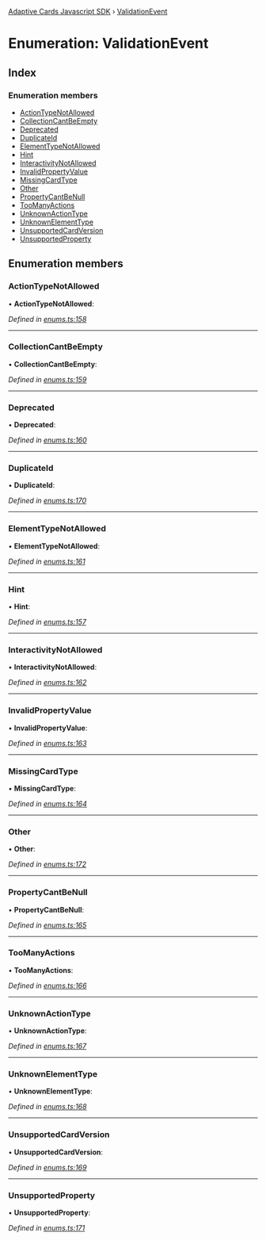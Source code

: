 [Adaptive Cards Javascript SDK](../README.md) › [ValidationEvent](validationevent.md)

# Enumeration: ValidationEvent

## Index

### Enumeration members

* [ActionTypeNotAllowed](validationevent.md#actiontypenotallowed)
* [CollectionCantBeEmpty](validationevent.md#collectioncantbeempty)
* [Deprecated](validationevent.md#deprecated)
* [DuplicateId](validationevent.md#duplicateid)
* [ElementTypeNotAllowed](validationevent.md#elementtypenotallowed)
* [Hint](validationevent.md#hint)
* [InteractivityNotAllowed](validationevent.md#interactivitynotallowed)
* [InvalidPropertyValue](validationevent.md#invalidpropertyvalue)
* [MissingCardType](validationevent.md#missingcardtype)
* [Other](validationevent.md#other)
* [PropertyCantBeNull](validationevent.md#propertycantbenull)
* [TooManyActions](validationevent.md#toomanyactions)
* [UnknownActionType](validationevent.md#unknownactiontype)
* [UnknownElementType](validationevent.md#unknownelementtype)
* [UnsupportedCardVersion](validationevent.md#unsupportedcardversion)
* [UnsupportedProperty](validationevent.md#unsupportedproperty)

## Enumeration members

###  ActionTypeNotAllowed

• **ActionTypeNotAllowed**:

*Defined in [enums.ts:158](https://github.com/microsoft/AdaptiveCards/blob/8588bd5ad/source/nodejs/adaptivecards/src/enums.ts#L158)*

___

###  CollectionCantBeEmpty

• **CollectionCantBeEmpty**:

*Defined in [enums.ts:159](https://github.com/microsoft/AdaptiveCards/blob/8588bd5ad/source/nodejs/adaptivecards/src/enums.ts#L159)*

___

###  Deprecated

• **Deprecated**:

*Defined in [enums.ts:160](https://github.com/microsoft/AdaptiveCards/blob/8588bd5ad/source/nodejs/adaptivecards/src/enums.ts#L160)*

___

###  DuplicateId

• **DuplicateId**:

*Defined in [enums.ts:170](https://github.com/microsoft/AdaptiveCards/blob/8588bd5ad/source/nodejs/adaptivecards/src/enums.ts#L170)*

___

###  ElementTypeNotAllowed

• **ElementTypeNotAllowed**:

*Defined in [enums.ts:161](https://github.com/microsoft/AdaptiveCards/blob/8588bd5ad/source/nodejs/adaptivecards/src/enums.ts#L161)*

___

###  Hint

• **Hint**:

*Defined in [enums.ts:157](https://github.com/microsoft/AdaptiveCards/blob/8588bd5ad/source/nodejs/adaptivecards/src/enums.ts#L157)*

___

###  InteractivityNotAllowed

• **InteractivityNotAllowed**:

*Defined in [enums.ts:162](https://github.com/microsoft/AdaptiveCards/blob/8588bd5ad/source/nodejs/adaptivecards/src/enums.ts#L162)*

___

###  InvalidPropertyValue

• **InvalidPropertyValue**:

*Defined in [enums.ts:163](https://github.com/microsoft/AdaptiveCards/blob/8588bd5ad/source/nodejs/adaptivecards/src/enums.ts#L163)*

___

###  MissingCardType

• **MissingCardType**:

*Defined in [enums.ts:164](https://github.com/microsoft/AdaptiveCards/blob/8588bd5ad/source/nodejs/adaptivecards/src/enums.ts#L164)*

___

###  Other

• **Other**:

*Defined in [enums.ts:172](https://github.com/microsoft/AdaptiveCards/blob/8588bd5ad/source/nodejs/adaptivecards/src/enums.ts#L172)*

___

###  PropertyCantBeNull

• **PropertyCantBeNull**:

*Defined in [enums.ts:165](https://github.com/microsoft/AdaptiveCards/blob/8588bd5ad/source/nodejs/adaptivecards/src/enums.ts#L165)*

___

###  TooManyActions

• **TooManyActions**:

*Defined in [enums.ts:166](https://github.com/microsoft/AdaptiveCards/blob/8588bd5ad/source/nodejs/adaptivecards/src/enums.ts#L166)*

___

###  UnknownActionType

• **UnknownActionType**:

*Defined in [enums.ts:167](https://github.com/microsoft/AdaptiveCards/blob/8588bd5ad/source/nodejs/adaptivecards/src/enums.ts#L167)*

___

###  UnknownElementType

• **UnknownElementType**:

*Defined in [enums.ts:168](https://github.com/microsoft/AdaptiveCards/blob/8588bd5ad/source/nodejs/adaptivecards/src/enums.ts#L168)*

___

###  UnsupportedCardVersion

• **UnsupportedCardVersion**:

*Defined in [enums.ts:169](https://github.com/microsoft/AdaptiveCards/blob/8588bd5ad/source/nodejs/adaptivecards/src/enums.ts#L169)*

___

###  UnsupportedProperty

• **UnsupportedProperty**:

*Defined in [enums.ts:171](https://github.com/microsoft/AdaptiveCards/blob/8588bd5ad/source/nodejs/adaptivecards/src/enums.ts#L171)*
